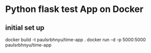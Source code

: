# Python flask test App on Docker 
## initial set up 
docker build -t paulsrbhnyu/time-app . 
docker run -d -p 5000:5000 paulsrbhnyu/time-app

